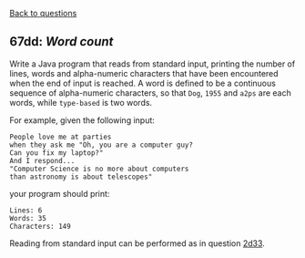 [Back to questions](../README.md)

## 67dd: *Word count*

Write a Java program that reads from standard input, printing the number of lines, words and alpha-numeric characters
that have been encountered when the end of input is reached.  A word is defined to be a continuous sequence of alpha-numeric characters, so that
```Dog```, ```1955``` and ```a2ps``` are each words, while ```type-based``` is two words.

For example, given the following input:

```
People love me at parties
when they ask me "Oh, you are a computer guy?
Can you fix my laptop?"
And I respond...
"Computer Science is no more about computers
than astronomy is about telescopes"
```

your program should print:

```
Lines: 6
Words: 35
Characters: 149
```

Reading from standard input can be performed as in question [2d33](questions/2d33.md).
